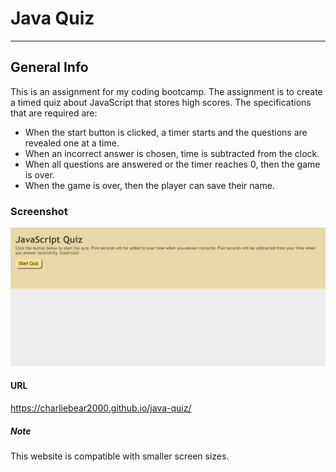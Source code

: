# Java Quiz
***

## General Info
This is an assignment for my coding bootcamp. The assignment is to create a timed quiz about JavaScript that stores high scores.  The specifications that are required are:
* When the start button is clicked, a timer starts and the questions are revealed one at a time.
* When an incorrect answer is chosen, time is subtracted from the clock.
* When all questions are answered or the timer reaches 0, then the game is over.
* When the game is over, then the player can save their name.

### Screenshot
![Amy Rawls java quiz Website](https://github.com/charliebear2000/java-quiz/blob/main/website-screenshot.PNG?raw=true)

#### URL
https://charliebear2000.github.io/java-quiz/

##### Note
This website is compatible with smaller screen sizes.